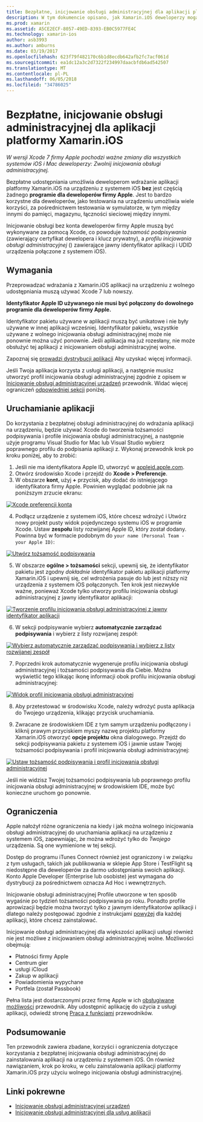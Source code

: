```yaml
---
title: Bezpłatne, inicjowanie obsługi administracyjnej dla aplikacji platformy Xamarin.iOS
description: W tym dokumencie opisano, jak Xamarin.iOS deweloperzy mogą testować aplikacji na urządzeniu fizycznym bez konieczności Załóż płatną programie dla deweloperów firmy Apple.
ms.prod: xamarin
ms.assetid: A5CE2ECF-8057-49ED-8393-EB0C5977FE4C
ms.technology: xamarin-ios
author: asb3993
ms.author: amburns
ms.date: 03/19/2017
ms.openlocfilehash: 623f79f482170c6b1d8ecdb642afb2fc7acf061d
ms.sourcegitcommit: ea1dc12a3c2d7322f234997daacbfdb6ad542507
ms.translationtype: MT
ms.contentlocale: pl-PL
ms.lasthandoff: 06/05/2018
ms.locfileid: "34786025"
---
```

# <a name="free-provisioning-for-xamarinios-apps"></a>Bezpłatne, inicjowanie obsługi administracyjnej dla aplikacji platformy Xamarin.iOS

_W wersji Xcode 7 firmy Apple pochodzi ważne zmiany dla wszystkich systemów iOS i Mac deweloperzy: Zwolnij inicjowania obsługi administracyjnej._

Bezpłatne udostępniania umożliwia deweloperom wdrażanie aplikacji platformy Xamarin.iOS na urządzeniu z systemem iOS **bez** jest częścią żadnego **programie dla deweloperów firmy Apple**. Jest to bardzo korzystne dla deweloperów, jako testowania na urządzeniu umożliwia wiele korzyści, za pośrednictwem testowania w symulatorze, w tym między innymi do pamięci, magazynu, łączności sieciowej między innymi.

Inicjowanie obsługi bez konta deweloperów firmy Apple muszą być wykonywane za pomocą Xcode, co powoduje *tożsamość podpisywania* (zawierający certyfikat dewelopera i klucz prywatny), a *profilu inicjowania obsługi administracyjnej* () zawierające jawny identyfikator aplikacji i UDID urządzenia połączone z systemem iOS).

## <a name="requirements"></a>Wymagania

Przeprowadzać wdrażania z Xamarin.iOS aplikacji na urządzeniu z wolnego udostępniania muszą używać Xcode 7 lub nowszy.

**Identyfikator Apple ID używanego nie musi być połączony do dowolnego programie dla deweloperów firmy Apple.**

Identyfikator pakietu używane w aplikacji muszą być unikatowe i nie były używane w innej aplikacji wcześniej. Identyfikator pakietu, wszystkie używane z wolnego inicjowania obsługi administracyjnej może nie ponownie można użyć ponownie. Jeśli aplikacja ma już rozesłany, nie może obsłużyć tej aplikacji z inicjowaniem obsługi administracyjnej wolne. 

Zapoznaj się [prowadzi dystrybucji aplikacji](~/ios/deploy-test/app-distribution/index.md) Aby uzyskać więcej informacji.

Jeśli Twoja aplikacja korzysta z usługi aplikacji, a następnie musisz utworzyć profil inicjowania obsługi administracyjnej zgodnie z opisem w [Inicjowanie obsługi administracyjnej urządzeń](~/ios/get-started/installation/device-provisioning/index.md#appservices) przewodnik. Widać więcej ograniczeń [odpowiedniej sekcji](#limitations) poniżej.


## <a name="a-namelaunching--launching-your-app"></a><a name="launching" /> Uruchamianie aplikacji

Do korzystania z bezpłatnej obsługi administracyjnej do wdrażania aplikacji na urządzeniu, będzie używać Xcode do tworzenia tożsamości podpisywania i profile inicjowania obsługi administracyjnej, a następnie użyje programu Visual Studio for Mac lub Visual Studio wybierz poprawnego profilu do podpisania aplikacji z. Wykonaj przewodnik krok po kroku poniżej, aby to zrobić:

1. Jeśli nie ma identyfikatora Apple ID, utworzyć w [appleid.apple.com](https://appleid.apple.com/account).
2. Otwórz środowisko Xcode i przejdź do **Xcode > Preferencje**.
3. W obszarze **kont**, użyj **+** przycisk, aby dodać do istniejącego identyfikatora firmy Apple. Powinien wyglądać podobnie jak na poniższym zrzucie ekranu:

  [![](free-provisioning-images/launchapp1.png "Xcode preferencji konta")](free-provisioning-images/launchapp1.png#lightbox)

4. Podłącz urządzenie z systemem iOS, które chcesz wdrożyć i Utwórz nowy projekt pusty widok pojedynczego systemu iOS w programie Xcode. Ustaw **zespołu** listy rozwijanej Apple ID, który został dodany. Powinna być w formacie podobnym do `your name (Personal Team - your Apple ID)`:

  [![](free-provisioning-images/launchapp2.png "Utwórz tożsamość podpisywania")](free-provisioning-images/launchapp2.png#lightbox)

5. W obszarze **ogólne > tożsamości** sekcji, upewnij się, że identyfikator pakietu jest zgodny _dokładnie_ identyfikator pakietu aplikacji platformy Xamarin.iOS i upewnij się, cel wdrożenia pasuje do lub jest niższy niż urządzenia z systemem iOS połączonych. Ten krok jest niezwykle ważne, ponieważ Xcode tylko utworzy profilu inicjowania obsługi administracyjnej z jawny identyfikator aplikacji:

  [![](free-provisioning-images/launchapp5.png "Tworzenie profilu inicjowania obsługi administracyjnej z jawny identyfikator aplikacji")](free-provisioning-images/launchapp5.png#lightbox)

6. W sekcji podpisywanie wybierz **automatycznie zarządzać podpisywania** i wybierz z listy rozwijanej zespół:

  [![](free-provisioning-images/launchapp6.png "Wybierz automatycznie zarządzać podpisywania i wybierz z listy rozwijanej zespół")](free-provisioning-images/launchapp6.png#lightbox)

7. Poprzedni krok automatycznie wygeneruje profilu inicjowania obsługi administracyjnej i tożsamości podpisywania dla Ciebie. Można wyświetlić tego klikając ikonę informacji obok profilu inicjowania obsługi administracyjnej:

  [![](free-provisioning-images/launchapp7.png "Widok profil inicjowania obsługi administracyjnej")](free-provisioning-images/launchapp7.png#lightbox)

8. Aby przetestować w środowisku Xcode, należy wdrożyć pusta aplikacja do Twojego urządzenia, klikając przycisk uruchamiania.

9. Zwracane ze środowiskiem IDE z tym samym urządzeniu podłączony i kliknij prawym przyciskiem myszy nazwę projektu platformy Xamarin.iOS otworzyć **opcje projektu** okna dialogowego. Przejdź do sekcji podpisywania pakietu z systemem iOS i jawnie ustaw Twojej tożsamości podpisywania i profil inicjowania obsługi administracyjnej:

  [![](free-provisioning-images/launchapp8.png "Ustaw tożsamość podpisywania i profil inicjowania obsługi administracyjnej")](free-provisioning-images/launchapp8.png#lightbox)

Jeśli nie widzisz Twojej tożsamości podpisywania lub poprawnego profilu inicjowania obsługi administracyjnej w środowiskiem IDE, może być konieczne uruchom go ponownie.


## <a name="a-namelimitations-limitations"></a><a name="limitations" />Ograniczenia

Apple nałożył różne ograniczenia na kiedy i jak można wolnego inicjowania obsługi administracyjnej do uruchamiania aplikacji na urządzeniu z systemem iOS, zapewniając, że można wdrożyć tylko do *Twojego* urządzenia. Są one wymienione w tej sekcji.

Dostęp do programu iTunes Connect również jest ograniczony i w związku z tym usługach, takich jak publikowania w sklepie App Store i TestFlight są niedostępne dla deweloperów za darmo udostępniania swoich aplikacji. Konto Apple Developer (Enterprise lub osobiste) jest wymagana do dystrybucji za pośrednictwem oznacza Ad Hoc i wewnętrznych.

Inicjowanie obsługi administracyjnej Profile utworzone w ten sposób wygaśnie po tydzień tożsamości podpisywania po roku. Ponadto profile aprowizacji będzie można tworzyć tylko z jawnym identyfikatorów aplikacji i dlatego należy postępować zgodnie z instrukcjami [powyżej](#launching) dla każdej aplikacji, które chcesz zainstalować.

Inicjowanie obsługi administracyjnej dla większości aplikacji usługi również nie jest możliwe z inicjowaniem obsługi administracyjnej wolne. Możliwości obejmują:

- Płatności firmy Apple
- Centrum gier
- usługi iCloud
- Zakup w aplikacji
- Powiadomienia wypychane
- Portfela (został Passbook)

Pełna lista jest dostarczonymi przez firmę Apple w ich [obsługiwane możliwości](https://developer.apple.com/library/prerelease/ios/documentation/IDEs/Conceptual/AppDistributionGuide/SupportedCapabilities/SupportedCapabilities.html#//apple_ref/doc/uid/TP40012582-CH38-SW1) przewodnik. Aby udostępnić aplikację do użycia z usługi aplikacji, odwiedź stronę [Praca z funkcjami](~/ios/deploy-test/provisioning/capabilities/index.md) przewodników.


## <a name="summary"></a>Podsumowanie

Ten przewodnik zawiera zbadane, korzyści i ograniczenia dotyczące korzystania z bezpłatnej inicjowania obsługi administracyjnej do zainstalowania aplikacji na urządzeniu z systemem iOS. On również nawiązaniem, krok po kroku, w celu zainstalowania aplikacji platformy Xamarin.iOS przy użyciu wolnego inicjowania obsługi administracyjnej.

## <a name="related-links"></a>Linki pokrewne

- [Inicjowanie obsługi administracyjnej urządzeń](~/ios/get-started/installation/device-provisioning/index.md)
- [Inicjowanie obsługi administracyjnej dla usług aplikacji](~/ios/get-started/installation/device-provisioning/index.md#appservices)
